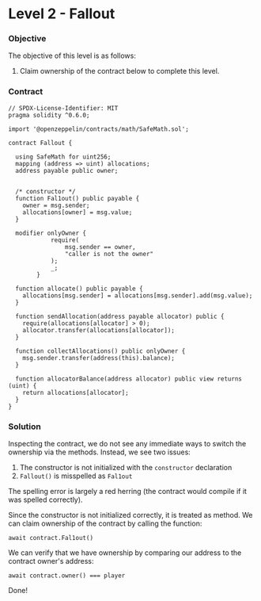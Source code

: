 # Level 2 - Fallout

### Objective

The objective of this level is as follows:

1. Claim ownership of the contract below to complete this level.

### Contract

```
// SPDX-License-Identifier: MIT
pragma solidity ^0.6.0;

import '@openzeppelin/contracts/math/SafeMath.sol';

contract Fallout {

  using SafeMath for uint256;
  mapping (address => uint) allocations;
  address payable public owner;


  /* constructor */
  function Fal1out() public payable {
    owner = msg.sender;
    allocations[owner] = msg.value;
  }

  modifier onlyOwner {
            require(
                msg.sender == owner,
                "caller is not the owner"
            );
            _;
        }

  function allocate() public payable {
    allocations[msg.sender] = allocations[msg.sender].add(msg.value);
  }

  function sendAllocation(address payable allocator) public {
    require(allocations[allocator] > 0);
    allocator.transfer(allocations[allocator]);
  }

  function collectAllocations() public onlyOwner {
    msg.sender.transfer(address(this).balance);
  }

  function allocatorBalance(address allocator) public view returns (uint) {
    return allocations[allocator];
  }
}
```

### Solution

Inspecting the contract, we do not see any immediate ways to switch the ownership via the methods. Instead, we see two issues:

1. The constructor is not initialized with the `constructor` declaration
2. `Fallout()` is misspelled as `Fal1out`

The spelling error is largely a red herring (the contract would compile if it was spelled correctly).

Since the constructor is not initialized correctly, it is treated as method. We can claim ownership of the contract by calling the function:

```
await contract.Fal1out()
```

We can verify that we have ownership by comparing our address to the contract owner's address:

```
await contract.owner() === player
```

Done!

